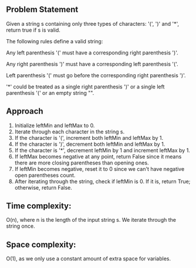 ## Problem Statement

Given a string s containing only three types of characters: '(', ')' and '*', return true if s is valid.

The following rules define a valid string:

Any left parenthesis '(' must have a corresponding right parenthesis ')'.

Any right parenthesis ')' must have a corresponding left parenthesis '('.

Left parenthesis '(' must go before the corresponding right parenthesis ')'.

'*' could be treated as a single right parenthesis ')' or a single left parenthesis '(' or an empty string "".

## Approach
1. Initialize leftMin and leftMax to 0.
2. Iterate through each character in the string s.
3. If the character is '(', increment both leftMin and leftMax by 1.
4. If the character is ')', decrement both leftMin and leftMax by 1.
5. If the character is '*', decrement leftMin by 1 and increment leftMax by 1.
6. If leftMax becomes negative at any point, return False since it means there are more closing parentheses than opening ones.
7. If leftMin becomes negative, reset it to 0 since we can't have negative open parentheses count.
8. After iterating through the string, check if leftMin is 0. If it is, return True; otherwise, return False.

## Time complexity:
O(n), where n is the length of the input string s. We iterate through the string once.
## Space complexity:
O(1), as we only use a constant amount of extra space for variables.
